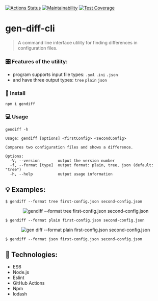

[![Actions Status](https://github.com/voitd/frontend-project-lvl2/workflows/GenDiff%20CI/badge.svg)](https://github.com/voitd/frontend-project-lvl2/actions?query=workflow%3A"GenDiff+CI")
[![Maintainability](https://api.codeclimate.com/v1/badges/bfc1d480366dd4e52f3e/maintainability)](https://codeclimate.com/github/voitd/frontend-project-lvl2/maintainability)
[![Test Coverage](https://api.codeclimate.com/v1/badges/bfc1d480366dd4e52f3e/test_coverage)](https://codeclimate.com/github/voitd/frontend-project-lvl2/test_coverage)

# gen-diff-cli

>A command line interface utility for finding differences in configuration files.

### 🎛 Features of the utility:

- program supports input file types: `.yml` `.ini` `.json`
- and have three output types: `tree` `plain` `json`

### 💾 Install

`npm i gendiff`

### 💻 Usage
```
gendiff -h

Usage: gendiff [options] <firstConfig> <secondConfig>

Compares two configuration files and shows a difference.

Options:
  -V, --version        output the version number
  -f, --format [type]  output format: plain, tree, json (default: "tree")
  -h, --help           output usage information

```

## :bulb: Examples:

`$ gendiff --format tree first-config.json second-config.json`

<p align="center">
  <img alt="gendiff --format tree first-config.json second-config.json"  src="https://user-images.githubusercontent.com/60138143/80643490-d7d12680-8a70-11ea-9371-d39239c5ec6d.png">
</p>

`$ gendiff --format plain first-config.json second-config.json`

 <p align="center">
  <img alt="gen
diff
 --format plain first-config.json second-config.json"  src="https://user-images.githubusercontent.com/60138143/80643690-2bdc0b00-8a71-11ea-9e2c-a026173f351b.png">
</p>

`$ gendiff --format json first-config.json second-config.json`

## :hammer: Technologies:

- ES6
- Node.js
- Eslint
- GitHub Actions
- Npm
- lodash

